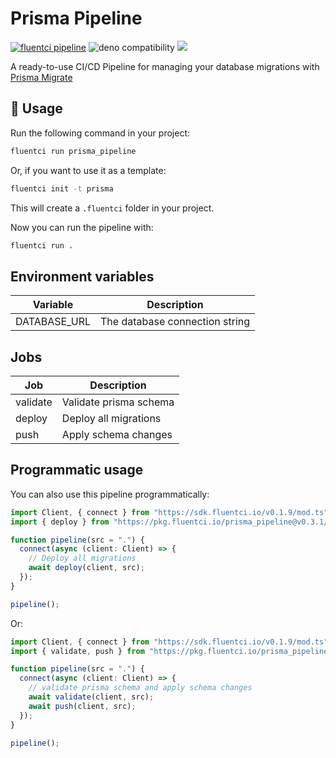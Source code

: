 # Prisma Pipeline

[![fluentci pipeline](https://img.shields.io/badge/dynamic/json?label=pkg.fluentci.io&labelColor=%23000&color=%23460cf1&url=https%3A%2F%2Fapi.fluentci.io%2Fv1%2Fpipeline%2Fprisma_pipeline&query=%24.version)](https://pkg.fluentci.io/prisma_pipeline)
![deno compatibility](https://shield.deno.dev/deno/^1.34)
[![](https://img.shields.io/codecov/c/gh/fluent-ci-templates/prisma-pipeline)](https://codecov.io/gh/fluent-ci-templates/prisma-pipeline)

A ready-to-use CI/CD Pipeline for managing your database migrations with [Prisma Migrate](https://www.prisma.io/docs/guides/migrate)

## 🚀 Usage

Run the following command in your project:

```bash
fluentci run prisma_pipeline
```

Or, if you want to use it as a template:

```bash
fluentci init -t prisma
```

This will create a `.fluentci` folder in your project.

Now you can run the pipeline with:

```bash
fluentci run .
```

## Environment variables

| Variable         | Description                    |
| ---------------- | ------------------------------ |
| DATABASE_URL     | The database connection string |

## Jobs

| Job       | Description               |
| --------- | ------------------------- |
| validate  | Validate prisma schema    |
| deploy    | Deploy all migrations     |
| push      | Apply schema changes      |

## Programmatic usage

You can also use this pipeline programmatically:

```ts
import Client, { connect } from "https://sdk.fluentci.io/v0.1.9/mod.ts";
import { deploy } from "https://pkg.fluentci.io/prisma_pipeline@v0.3.1/mod.ts";

function pipeline(src = ".") {
  connect(async (client: Client) => {
    // Deploy all migrations
    await deploy(client, src);
  });
}

pipeline();
```

Or:

```ts
import Client, { connect } from "https://sdk.fluentci.io/v0.1.9/mod.ts";
import { validate, push } from "https://pkg.fluentci.io/prisma_pipeline@v0.3.1/mod.ts";

function pipeline(src = ".") {
  connect(async (client: Client) => {
    // validate prisma schema and apply schema changes
    await validate(client, src);
    await push(client, src);
  });
}

pipeline();
```